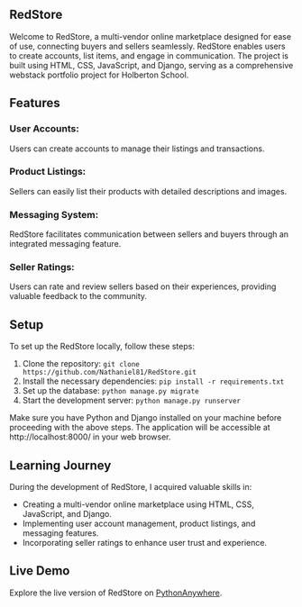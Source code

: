 ## **RedStore**

Welcome to RedStore, a multi-vendor online marketplace designed for ease of use, connecting buyers and sellers seamlessly. RedStore enables users to create accounts, list items, and engage in communication. The project is built using HTML, CSS, JavaScript, and Django, serving as a comprehensive webstack portfolio project for Holberton School.

## **Features**

### User Accounts: 

Users can create accounts to manage their listings and transactions.

### Product Listings:

Sellers can easily list their products with detailed descriptions and images.

### Messaging System: 

RedStore facilitates communication between sellers and buyers through an integrated messaging feature.

### Seller Ratings: 

Users can rate and review sellers based on their experiences, providing valuable feedback to the community.

## **Setup**

To set up the RedStore locally, follow these steps:

1. Clone the repository: `git clone https://github.com/Nathaniel81/RedStore.git`
2. Install the necessary dependencies: `pip install -r requirements.txt`
3. Set up the database: `python manage.py migrate`
4. Start the development server: `python manage.py runserver`

Make sure you have Python and Django installed on your machine before proceeding with the above steps.
The application will be accessible at http://localhost:8000/ in your web browser.

## **Learning Journey**

During the development of RedStore, I acquired valuable skills in:

- Creating a multi-vendor online marketplace using HTML, CSS, JavaScript, and Django.
- Implementing user account management, product listings, and messaging features.
- Incorporating seller ratings to enhance user trust and experience.

## **Live Demo**

Explore the live version of RedStore on [PythonAnywhere](https://redstore.pythonanywhere.com/).
